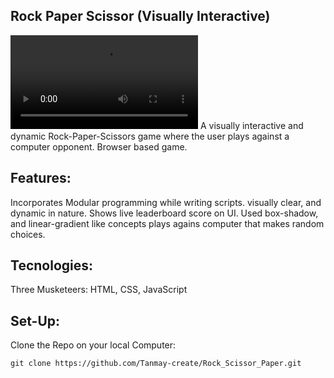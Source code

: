 ## Rock Paper Scissor (Visually Interactive)

![Gameplay](assets/preview.mp4)
A visually interactive and dynamic Rock-Paper-Scissors game where the user plays against a computer opponent. Browser based game.

## Features:

Incorporates Modular programming while writing scripts.
visually clear, and dynamic in nature.
Shows live leaderboard score on UI.
Used box-shadow, and linear-gradient like concepts
plays agains computer that makes random choices.

## Tecnologies:

Three Musketeers: HTML, CSS, JavaScript

## Set-Up:

Clone the Repo on your local Computer:

    git clone https://github.com/Tanmay-create/Rock_Scissor_Paper.git
    